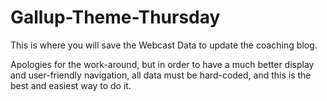 # Gallup-Theme-Thursday

This is where you will save the Webcast Data to update the coaching blog.

Apologies for the work-around, but in order to have a much better display and user-friendly navigation, all data must be hard-coded, and this is the best and easiest way to do it.

